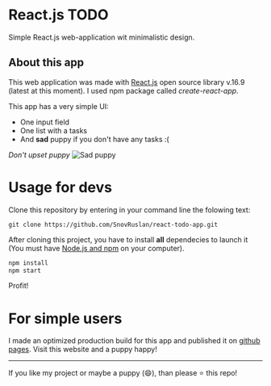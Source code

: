 # React.js TODO
Simple React.js web-application wit minimalistic design.
## About this app
This web application was made with [React.js](https://reactjs.org) open source library v.16.9 (latest at this moment). I used npm package called _create-react-app_.

This app has a very simple UI:
- One input field
- One list with a tasks
- And __sad__ puppy if you don't have any tasks :(

_Don't upset puppy_
![Sad puppy](https://raw.githubusercontent.com/snovruslan/react-todo-app/master/docs/static/media/sad_dog.54335fd0.png)

# Usage for devs
Clone this repository by entering in your command line the folowing text:

`git clone https://github.com/SnovRuslan/react-todo-app.git`

After cloning this project, you have to install __all__ dependecies to launch it (You must have [Node.js and npm](https://https://nodejs.org/en/download/) on your computer).
```bash
npm install
npm start
```
Profit!
# For simple users
I made an optimized production build for this app and published it on [github pages](https://snovruslan.github.io/react-todo-app). Visit this website and a puppy happy!

---
If you like my project or maybe a puppy (:smile:), than please :star: this repo!
